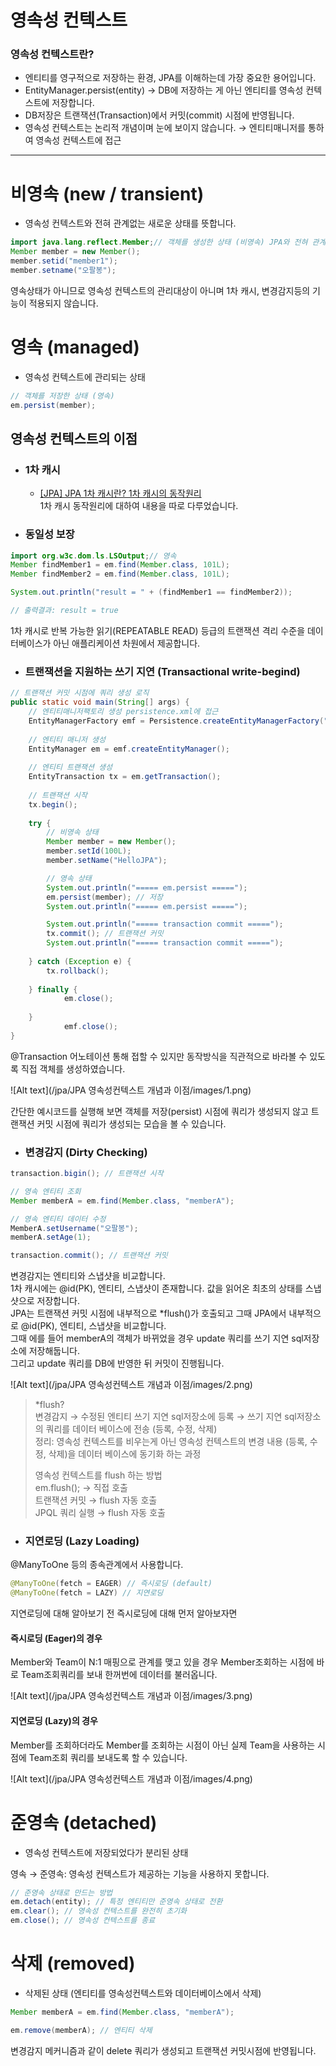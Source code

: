 # 영속성 컨텍스트
### 영속성 컨텍스트란?
- 엔티티를 영구적으로 저장하는 환경, JPA를 이해하는데 가장 중요한 용어입니다.
- EntityManager.persist(entity) → DB에 저장하는 게 아닌 엔티티를 영속성 컨텍스트에 저장합니다.
- DB저장은 트랜잭션(Transaction)에서 커밋(commit) 시점에 반영됩니다.
- 영속성 컨텍스트는 논리적 개념이며 눈에 보이지 않습니다. → 엔티티매니저를 통하여 영속성 컨텍스트에 접근

---

# 비영속 (new / transient)
- 영속성 컨텍스트와 전혀 관계없는 새로운 상태를 뜻합니다.

```java
import java.lang.reflect.Member;// 객체를 생성한 상태 (비영속) JPA와 전혀 관계없는 상태
Member member = new Member();
member.setid("member1");
member.setname("오팔봉");
```
영속상태가 아니므로 영속성 컨텍스트의 관리대상이 아니며 1차 캐시, 변경감지등의 기능이 적용되지 않습니다.

# 영속 (managed)
- 영속성 컨텍스트에 관리되는 상태
```java
// 객체를 저장한 상태 (영속)
em.persist(member);
```

## 영속성 컨텍스트의 이점
- ### 1차 캐시

  - [[JPA] JPA 1차 캐시란? 1차 캐시의 동작원리](https://tao-tech.tistory.com/7)   
1차 캐시 동작원리에 대하여 내용을 따로 다루었습니다.

- ### 동일성 보장

```java
import org.w3c.dom.ls.LSOutput;// 영속
Member findMember1 = em.find(Member.class, 101L);
Member findMember2 = em.find(Member.class, 101L);

System.out.println("result = " + (findMember1 == findMember2));

// 출력결과: result = true
```

1차 캐시로 반복 가능한 읽기(REPEATABLE READ) 등급의 트랜잭션 격리 수준을 데이터베이스가 아닌 애플리케이션 차원에서 제공합니다.

- ### 트랜잭션을 지원하는 쓰기 지연 (Transactional write-begind)
```java
// 트랜잭션 커밋 시점에 쿼리 생성 로직
public static void main(String[] args) {
    // 엔티티매니저팩토리 생성 persistence.xml에 접근
    EntityManagerFactory emf = Persistence.createEntityManagerFactory("hello");
    
    // 엔티티 매니저 생성
    EntityManager em = emf.createEntityManager();
    
    // 엔티티 트랜잭션 생성
    EntityTransaction tx = em.getTransaction();
    
    // 트랜잭션 시작
    tx.begin();
    
	try {
        // 비영속 상태
        Member member = new Member();
		member.setId(100L);
		member.setName("HelloJPA");

        // 영속 상태
		System.out.println("===== em.persist =====");
		em.persist(member); // 저장
		System.out.println("===== em.persist =====");

		System.out.println("===== transaction commit =====");
		tx.commit(); // 트랜잭션 커밋
		System.out.println("===== transaction commit =====");
        
	} catch (Exception e) {
        tx.rollback();
        
	} finally {
            em.close();
        
	}
            emf.close();
}
```

@Transaction 어노테이션 통해 접할 수 있지만 동작방식을 직관적으로 바라볼 수 있도록 직접 객체를 생성하였습니다.

![Alt text](/jpa/JPA 영속성컨텍스트 개념과 이점/images/1.png)

간단한 예시코드를 실행해 보면 객체를 저장(persist) 시점에 쿼리가 생성되지 않고 트랜잭션 커밋 시점에 쿼리가 생성되는 모습을 볼 수 있습니다.

- ### 변경감지 (Dirty Checking)
```java
transaction.bigin(); // 트랜잭션 시작

// 영속 엔티티 조회
Member memberA = em.find(Member.class, "memberA");

// 영속 엔티티 데이터 수정
MemberA.setUsername("오팔봉");
memberA.setAge(1);

transaction.commit(); // 트랜잭션 커밋
```

변경감지는 엔티티와 스냅샷을 비교합니다.   
1차 캐시에는 @id(PK), 엔티티, 스냅샷이 존재합니다. 값을 읽어온 최초의 상태를 스냅샷으로 저장합니다.   
JPA는 트랜잭션 커밋 시점에 내부적으로 *flush()가 호출되고 그때 JPA에서 내부적으로 @id(PK), 엔티티, 스냅샷을 비교합니다.   
그때 에를 들어 memberA의 객체가 바뀌었을 경우 update 쿼리를 쓰기 지연 sql저장소에 저장해둡니다.   
그리고 update 쿼리를 DB에 반영한 뒤 커밋이 진행됩니다.   

![Alt text](/jpa/JPA 영속성컨텍스트 개념과 이점/images/2.png)

> *flush?   
> 변경감지 → 수정된 엔티티 쓰기 지연 sql저장소에 등록 → 쓰기 지연 sql저장소의 쿼리를 데이터 베이스에 전송 (등록, 수정, 삭제)   
> 정리: 영속성 컨텍스트를 비우는게 아닌 영속성 컨텍스트의 변경 내용 (등록, 수정, 삭제)을 데이터 베이스에 동기화 하는 과정
> 
> 영속성 컨텍스트를 flush 하는 방법    
> em.flush(); → 직접 호출   
> 트랜잭션 커밋 → flush 자동 호출   
> JPQL 쿼리 실행 → flush 자동 호출

- ### 지연로딩 (Lazy Loading)
@ManyToOne 등의 종속관계에서 사용합니다.
```java
@ManyToOne(fetch = EAGER) // 즉시로딩 (default)
@ManyToOne(fetch = LAZY) // 지연로딩
```

지연로딩에 대해 알아보기 전 즉시로딩에 대해 먼저 알아보자면

#### 즉시로딩 (Eager)의 경우   
Member와 Team이 N:1 매핑으로 관계를 맺고 있을 경우 Member조회하는 시점에 바로 Team조회쿼리를 보내 한꺼번에 데이터를 불러옵니다.

![Alt text](/jpa/JPA 영속성컨텍스트 개념과 이점/images/3.png)

#### 지연로딩 (Lazy)의 경우
Member를 조회하더라도 Member를 조회하는 시점이 아닌 실제 Team을 사용하는 시점에 Team조회 쿼리를 보내도록 할 수 있습니다.

![Alt text](/jpa/JPA 영속성컨텍스트 개념과 이점/images/4.png)

# 준영속 (detached)
- 영속성 컨텍스트에 저장되었다가 분리된 상태

영속 → 준영속: 영속성 컨텍스트가 제공하는 기능을 사용하지 못합니다.

```java
// 준영속 상태로 만드는 방법
em.detach(entity); // 특정 엔티티만 준영속 상태로 전환
em.clear(); // 영속성 컨텍스트를 완전히 초기화
em.close(); // 영속성 컨텍스트를 종료
```

# 삭제 (removed)
- 삭제된 상태 (엔티티를 영속성컨텍스트와 데이터베이스에서 삭제)

```java
Member memberA = em.find(Member.class, "memberA");

em.remove(memberA); // 엔티티 삭제
```

변경감지 메커니즘과 같이 delete 쿼리가 생성되고 트랜잭션 커밋시점에 반영됩니다.